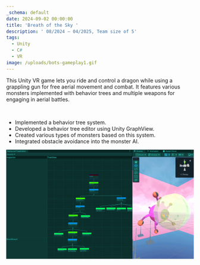 ```yaml
---
_schema: default
date: 2024-09-02 00:00:00
title: 'Breath of the Sky '
description: ' 08/2024 – 04/2025, Team size of 5'
tags:
  - Unity
  - C#
  - VR
image: /uploads/bots-gameplay1.gif
---
```

This Unity VR game lets you ride and control a dragon while using a grappling gun for free aerial movement and combat. It features various monsters implemented with behavior trees and multiple weapons for engaging in aerial battles.

&nbsp;

* Implemented a behavior tree system.
* Developed a behavior tree editor using Unity GraphView.
* Created various types of monsters based on this system.
* Integrated obstacle avoidance into the monster AI.

![BehaviorTreeEditor](/uploads/bteditor.png "BehaviorTreeEditor")